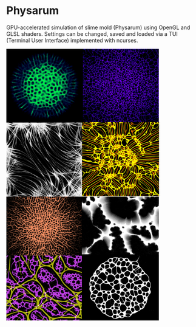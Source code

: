 # Physarum

GPU-accelerated simulation of slime mold (Physarum) using OpenGL and GLSL shaders.
Settings can be changed, saved and loaded via a TUI (Terminal User Interface) implemented with ncurses.

![Samples](./physarum_samples.png)
